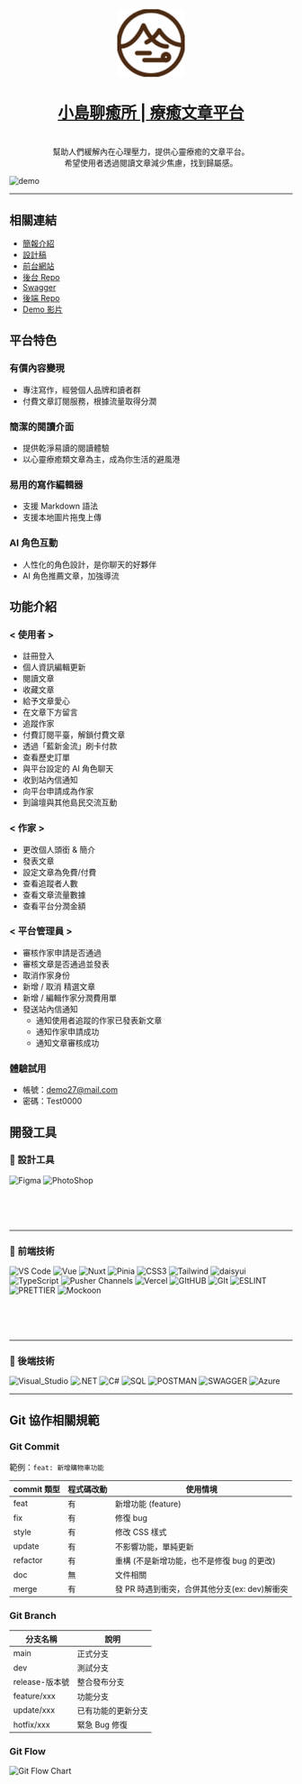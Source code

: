 <div align="center" style="margin-bottom: 40px">
<img width="120" src="https://raw.githubusercontent.com/TeamRocket12th/Island-of-Healing/dev/public/logo-web.svg" alt="logo">
<h1 align="center"><a href="https://island-of-healing.vercel.app/">
小島聊癒所 | 療癒文章平台
</a>
</h1> 
</div>

<p align="center">
幫助人們緩解內在心理壓力，提供心靈療癒的文章平台。 </br>
希望使用者透過閱讀文章減少焦慮，找到歸屬感。
</p>

<img alt="demo" src="https://i.imgur.com/HqsSUVN.png"/>

---

## 相關連結

- [簡報介紹](https://www.figma.com/proto/AG6ArbfdvMQmrhRpRrEwv0/%E5%B0%8F%E5%B3%B6%E8%81%8A%E7%99%92%E6%89%80%E7%B0%A1%E5%A0%B1?page-id=0%3A1&type=design&node-id=1-480&viewport=554%2C360%2C0.06&t=gRFko5Yg66gN0QvY-1&scaling=scale-down&starting-point-node-id=1%3A480)
- [設計稿](https://www.figma.com/file/HC1yylX1rxo1izrzBN1bsm/%E5%B0%8F%E5%B3%B6%E8%81%8A%E7%99%92%E6%89%80?node-id=1%3A4&mode=dev)
- [前台網站](https://island-of-healing.vercel.app/)
- [後台 Repo](https://github.com/TeamRocket12th/Island-Of-Healing-BackStage)
- [Swagger](https://islandofhealing.rocket-coding.com/swagger/index.html?url=/swagger/v1/swagger.json#/AdministratorSystem)
- [後端 Repo](https://github.com/benlu38th/Project_WebAPI_IslandOfHealing)
- [Demo 影片](https://www.youtube.com/watch?v=7Bhv-0q4n6U)

## 平台特色

### 有價內容變現

- 專注寫作，經營個人品牌和讀者群
- 付費文章訂閱服務，根據流量取得分潤

### 簡潔的閱讀介面

- 提供乾淨易讀的閱讀體驗
- 以心靈療癒類文章為主，成為你生活的避風港

### 易用的寫作編輯器

- 支援 Markdown 語法
- 支援本地圖片拖曳上傳

### AI 角色互動

- 人性化的角色設計，是你聊天的好夥伴
- AI 角色推薦文章，加強導流

## 功能介紹

### < 使用者 >

- 註冊登入
- 個人資訊編輯更新
- 閱讀文章
- 收藏文章
- 給予文章愛心
- 在文章下方留言
- 追蹤作家
- 付費訂閱平臺，解鎖付費文章
- 透過「藍新金流」刷卡付款
- 查看歷史訂單
- 與平台設定的 AI 角色聊天
- 收到站內信通知
- 向平台申請成為作家
- 到論壇與其他島民交流互動

### < 作家 >

- 更改個人頭銜 & 簡介
- 發表文章
- 設定文章為免費/付費
- 查看追蹤者人數
- 查看文章流量數據
- 查看平台分潤金額

### < 平台管理員 >

- 審核作家申請是否通過
- 審核文章是否通過並發表
- 取消作家身份
- 新增 / 取消 精選文章
- 新增 / 編輯作家分潤費用單
- 發送站內信通知
  - 通知使用者追蹤的作家已發表新文章
  - 通知作家申請成功
  - 通知文章審核成功

### 體驗試用

- 帳號：demo27@mail.com
- 密碼：Test0000

## 開發工具

<h3>📙 設計工具</h3>
<p style="margin-bottom: 80px">
 <img alt="Figma" src="https://img.shields.io/badge/Figma-F24E1E?style=for-the-badge&logo=figma&logoColor=white" />
 <img alt="PhotoShop" src="https://img.shields.io/badge/Adobe%20Photoshop-31A8FF?style=for-the-badge&logo=Adobe%20Photoshop&logoColor=black"/>
</p>

---

<h3>📗 前端技術</h3>

<p style="margin-bottom: 80px">
  <img alt="VS Code" src="https://img.shields.io/badge/Visual_Studio_Code-0078D4?style=for-the-badge&logo=visual%20studio%20code&logoColor=white" />
   <img alt="Vue" src="https://img.shields.io/badge/Vue%20js-35495E?style=for-the-badge&logo=vuedotjs&logoColor=4FC08D"/>
    <img alt="Nuxt" src="https://img.shields.io/badge/nuxt%20js-00C58E?style=for-the-badge&logo=nuxtdotjs&logoColor=white"/>
    <img alt="Pinia" src="https://img.shields.io/badge/Pinia-fcda7e?style=for-the-badge&logo=pinia&logoColor=white"/>
   <img alt="CSS3" src="https://img.shields.io/badge/CSS3-1572B6?style=for-the-badge&logo=css3&logoColor=white" />
  <img alt="Tailwind" src="https://img.shields.io/badge/Tailwind_CSS-38B2AC?style=for-the-badge&logo=tailwind-css&logoColor=white" />
   <img alt='daisyui' src='https://img.shields.io/badge/daisyUI-css?style=for-the-badge&logo=daisyui&logoColor=white&color=%235A0EF8'>
  <img alt="TypeScript" src="https://img.shields.io/badge/TypeScript-007ACC?style=for-the-badge&logo=typescript&logoColor=white" />
  <img alt="Pusher Channels" src="https://img.shields.io/badge/Pusher_Channels-%23300D4F?style=for-the-badge&logo=Pusher&logoColor=white"/>
  <img alt="Vercel" src="https://img.shields.io/badge/Vercel-000000?style=for-the-badge&logo=vercel&logoColor=white" />
    <img alt="GItHUB" src="https://img.shields.io/badge/GitHub-100000?style=for-the-badge&logo=github&logoColor=white" />
        <img alt="GIt" src="https://img.shields.io/badge/GIT-E44C30?style=for-the-badge&logo=git&logoColor=white" />
    <img alt="ESLINT" src="https://img.shields.io/badge/eslint-3A33D1?style=for-the-badge&logo=eslint&logoColor=white" />
  <img alt="PRETTIER" src="https://img.shields.io/badge/prettier-1A2C34?style=for-the-badge&logo=prettier&logoColor=F7BA3E" />
   <img alt='Mockoon' src='https://img.shields.io/badge/mockoon-api?style=for-the-badge&logoColor=white&color=gray'>
</p>

---

<h3>📘 後端技術</h3>

<p>
  <img alt="Visual_Studio" src="https://img.shields.io/badge/Visual_Studio-5C2D91?style=for-the-badge&logo=visual%20studio&logoColor=white" />
  <img alt=".NET" src="https://img.shields.io/badge/.NET-512BD4?style=for-the-badge&logo=dotnet&logoColor=white" />
  <img alt="C#" src="https://img.shields.io/badge/C%23-239120?style=for-the-badge&logo=c-sharp&logoColor=white" />
  <img alt="SQL" src="https://img.shields.io/badge/Microsoft%20SQL%20Server-CC2927?style=for-the-badge&logo=microsoft%20sql%20server&logoColor=white" />
  <img alt="POSTMAN" src="https://img.shields.io/badge/Postman-FF6C37?style=for-the-badge&logo=Postman&logoColor=white" />
  <img alt="SWAGGER" src="https://img.shields.io/badge/Swagger-85EA2D?style=for-the-badge&logo=Swagger&logoColor=white" />
  <img alt="Azure" src="https://img.shields.io/badge/microsoft%20azure-0089D6?style=for-the-badge&logo=microsoft-azure&logoColor=white" />
</p>

---

## Git 協作相關規範

### Git Commit

範例：`feat: 新增購物車功能`

| commit 類型 | 程式碼改動 | 使用情境                                      |
| ----------- | ---------- | --------------------------------------------- |
| feat        | 有         | 新增功能 (feature)                            |
| fix         | 有         | 修復 bug                                      |
| style       | 有         | 修改 CSS 樣式                                 |
| update      | 有         | 不影響功能，單純更新                          |
| refactor    | 有         | 重構 (不是新增功能，也不是修復 bug 的更改)    |
| doc         | 無         | 文件相關                                      |
| merge       | 有         | 發 PR 時遇到衝突，合併其他分支(ex: dev)解衝突 |

### Git Branch

| 分支名稱       | 說明               |
| -------------- | ------------------ |
| main           | 正式分支           |
| dev            | 測試分支           |
| release-版本號 | 整合發布分支       |
| feature/xxx    | 功能分支           |
| update/xxx     | 已有功能的更新分支 |
| hotfix/xxx     | 緊急 Bug 修復      |

### Git Flow

![Git Flow Chart](https://dnncommunity.org/DesktopModules/Blog/BlogImage.ashx?TabId=65&ModuleId=454&Blog=1&Post=1470&w=1140&h=400&c=0&key=289a2e46-efbd-471c-830d-ccfdd93d46ea)
